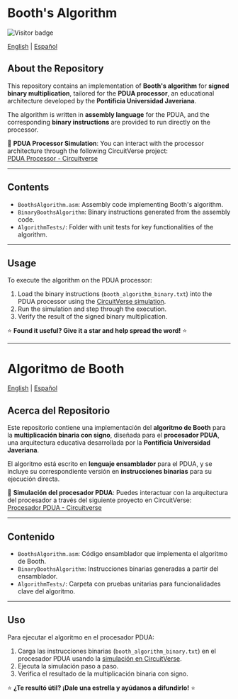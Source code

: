 # Booth's Algorithm

![Visitor badge](https://visitor-badge.laobi.icu/badge?page_id=luisalejandrobf.BoothsAlgorithm&left_text=Views)

[English](#booths-algorithm) | [Español](#algoritmo-de-booth)

## About the Repository

This repository contains an implementation of **Booth's algorithm** for **signed binary multiplication**, tailored for the **PDUA processor**, an educational architecture developed by the **Pontificia Universidad Javeriana**.

The algorithm is written in **assembly language** for the PDUA, and the corresponding **binary instructions** are provided to run directly on the processor.

🔗 **PDUA Processor Simulation**: You can interact with the processor architecture through the following CircuitVerse project:  
[PDUA Processor - Circuitverse](https://circuitverse.org/users/91271/projects/pdua-arquitectura_i-sistemas-9f0128d2-6821-40e8-a549-ca3114e69272)

---

## Contents

- `BoothsAlgorithm.asm`: Assembly code implementing Booth's algorithm.
- `BinaryBoothsAlgorithm`: Binary instructions generated from the assembly code.
- `AlgorithmTests/`: Folder with unit tests for key functionalities of the algorithm.

---

## Usage

To execute the algorithm on the PDUA processor:

1. Load the binary instructions (`booth_algorithm_binary.txt`) into the PDUA processor using the [CircuitVerse simulation](https://circuitverse.org/users/91271/projects/pdua-arquitectura_i-sistemas-9f0128d2-6821-40e8-a549-ca3114e69272).
2. Run the simulation and step through the execution.
3. Verify the result of the signed binary multiplication.

⭐️ **Found it useful? Give it a star and help spread the word!** ⭐️

---

# Algoritmo de Booth

[English](#booths-algorithm) | [Español](#algoritmo-de-booth)

## Acerca del Repositorio

Este repositorio contiene una implementación del **algoritmo de Booth** para la **multiplicación binaria con signo**, diseñada para el **procesador PDUA**, una arquitectura educativa desarrollada por la **Pontificia Universidad Javeriana**.

El algoritmo está escrito en **lenguaje ensamblador** para el PDUA, y se incluye su correspondiente versión en **instrucciones binarias** para su ejecución directa.

🔗 **Simulación del procesador PDUA**: Puedes interactuar con la arquitectura del procesador a través del siguiente proyecto en CircuitVerse:  
[Procesador PDUA - Circuitverse](https://circuitverse.org/users/91271/projects/pdua-arquitectura_i-sistemas-9f0128d2-6821-40e8-a549-ca3114e69272)

---

## Contenido

- `BoothsAlgorithm.asm`: Código ensamblador que implementa el algoritmo de Booth.
- `BinaryBoothsAlgorithm`: Instrucciones binarias generadas a partir del ensamblador.
- `AlgorithmTests/`: Carpeta con pruebas unitarias para funcionalidades clave del algoritmo.

---

## Uso

Para ejecutar el algoritmo en el procesador PDUA:

1. Carga las instrucciones binarias (`booth_algorithm_binary.txt`) en el procesador PDUA usando la [simulación en CircuitVerse](https://circuitverse.org/users/91271/projects/pdua-arquitectura_i-sistemas-9f0128d2-6821-40e8-a549-ca3114e69272).
2. Ejecuta la simulación paso a paso.
3. Verifica el resultado de la multiplicación binaria con signo.

⭐️ **¿Te resultó útil? ¡Dale una estrella y ayúdanos a difundirlo!** ⭐️
